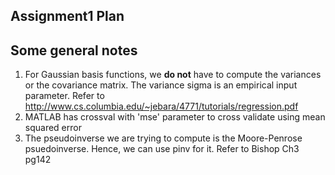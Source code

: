Assignment1 Plan
----------------

Some general notes
------------------

1. For Gaussian basis functions, we **do not** have to compute the variances or the covariance matrix. The variance sigma is an empirical input parameter. Refer to http://www.cs.columbia.edu/~jebara/4771/tutorials/regression.pdf
2. MATLAB has crossval with 'mse' parameter to cross validate using mean squared error
3. The pseudoinverse we are trying to compute is the Moore-Penrose psuedoinverse. Hence, we can use pinv for it. Refer to Bishop Ch3 pg142
